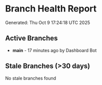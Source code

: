 # Branch Health Report
Generated: Thu Oct  9 17:24:18 UTC 2025

## Active Branches
- **main** - 17 minutes ago by Dashboard Bot

## Stale Branches (>30 days)
No stale branches found
